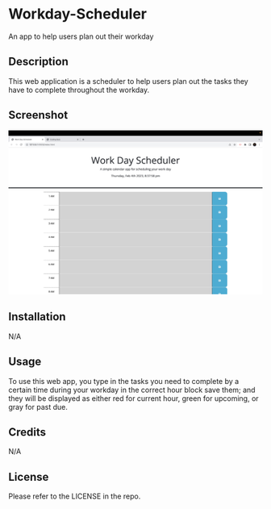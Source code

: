 # Workday-Scheduler
An app to help users plan out their workday
## Description 

This web application is a scheduler to help users plan out the tasks they have to complete throughout the workday. 
## Screenshot
![Screenshot](/assets/DE9592A2-EE18-4F74-9B61-415A7C514DFD.jpeg "Workday Scheduler Screenshot")
## Installation 

N/A

## Usage 

To use this web app, you type in the tasks you need to complete by a certain time during your workday in the correct hour block save them; and they will be displayed as either red for current hour, green for upcoming, or gray for past due. 

## Credits 

N/A

## License 

Please refer to the LICENSE in the repo. 